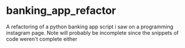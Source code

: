 # banking_app_refactor
A refactoring of a python banking app script i saw on a programming instagram page. Note will probably be incomplete since the snippets of code weren't complete either
